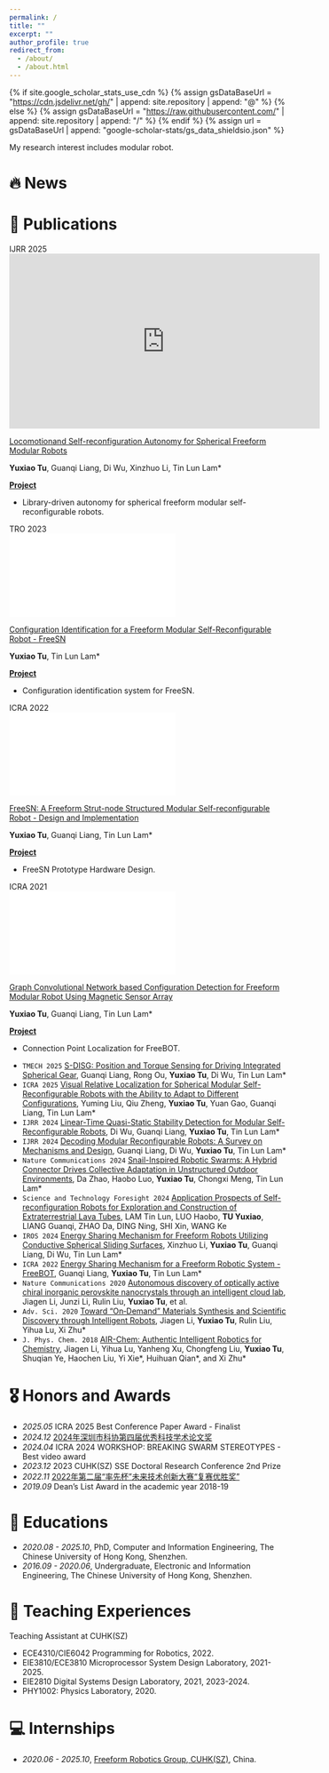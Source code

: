 ```yaml
---
permalink: /
title: ""
excerpt: ""
author_profile: true
redirect_from: 
  - /about/
  - /about.html
---
```


{% if site.google_scholar_stats_use_cdn %}
{% assign gsDataBaseUrl = "https://cdn.jsdelivr.net/gh/" | append: site.repository | append: "@" %}
{% else %}
{% assign gsDataBaseUrl = "https://raw.githubusercontent.com/" | append: site.repository | append: "/" %}
{% endif %}
{% assign url = gsDataBaseUrl | append: "google-scholar-stats/gs_data_shieldsio.json" %}

<span class='anchor' id='about-me'></span>

My research interest includes modular robot. 
<!--I have published more than 100 papers at the top international AI conferences with total <a href='https://scholar.google.com/citations?user=DhtAFkwAAAAJ'>google scholar citations <strong><span id='total_cit'>260000+</span></strong></a> (You can also use google scholar badge <a href='https://scholar.google.com/citations?user=DhtAFkwAAAAJ'><img src="https://img.shields.io/endpoint?url={{ url | url_encode }}&logo=Google%20Scholar&labelColor=f6f6f6&color=9cf&style=flat&label=citations"></a>).-->


# 🔥 News
<!-- - *2022.02*: &nbsp;🎉🎉 Lorem ipsum dolor sit amet, consectetur adipiscing elit. Vivamus ornare aliquet ipsum, ac tempus justo dapibus sit amet. 
- *2022.02*: &nbsp;🎉🎉 Lorem ipsum dolor sit amet, consectetur adipiscing elit. Vivamus ornare aliquet ipsum, ac tempus justo dapibus sit amet. -->

# 📝 Publications 
<div class='paper-box'><div class='paper-box-image'><div><div class="badge">IJRR 2025</div><iframe width="560" height="315" src="https://www.youtube.com/embed/GgozSTWPMjg?si=0FV-_dle4gOVPF1V" title="YouTube video player" frameborder="0" allow="accelerometer; autoplay; clipboard-write; encrypted-media; gyroscope; picture-in-picture; web-share" referrerpolicy="strict-origin-when-cross-origin" allowfullscreen></iframe></div></div>
<div class='paper-box-text' markdown="1">

[Locomotionand Self-reconfiguration Autonomy for Spherical Freeform Modular Robots]()

**Yuxiao Tu**, Guanqi Liang, Di Wu, Xinzhuo Li, Tin Lun Lam*

[**Project**]() <strong><span class='show_paper_citations' data='DhtAFkwAAAAJ:ALROH1vI_8AC'></span></strong>
- Library-driven autonomy for spherical freeform modular self-reconfigurable robots.
</div>
</div>

<div class='paper-box'><div class='paper-box-image'><div><div class="badge">TRO 2023</div><iframe src="//player.bilibili.com/player.html?isOutside=true&aid=830736358&bvid=BV1r34y1N7v7&cid=1259931281&p=1" scrolling="no" border="0" frameborder="no" framespacing="0" allowfullscreen="true"></iframe></div></div>
<div class='paper-box-text' markdown="1">

[Configuration Identification for a Freeform Modular Self-Reconfigurable Robot - FreeSN](https://freeformrobotics.org/wp-content/uploads/2023/09/FreeSN_TRO2023.pdf)

**Yuxiao Tu**, Tin Lun Lam*

[**Project**](https://scholar.google.com/citations?view_op=view_citation&hl=zh-CN&user=lBXluY0AAAAJ&citation_for_view=lBXluY0AAAAJ:UeHWp8X0CEIC) <strong><span class='show_paper_citations' data='DhtAFkwAAAAJ:ALROH1vI_8AC'></span></strong>
- Configuration identification system for FreeSN.
</div>
</div>

<div class='paper-box'><div class='paper-box-image'><div><div class="badge">ICRA 2022</div><iframe src="//player.bilibili.com/player.html?isOutside=true&aid=594384897&bvid=BV1Aq4y147XS&cid=700485003&p=1" scrolling="no" border="0" frameborder="no" framespacing="0" allowfullscreen="true"></iframe></div></div>
<div class='paper-box-text' markdown="1">

[FreeSN: A Freeform Strut-node Structured Modular Self-reconfigurable Robot - Design and Implementation](https://freeformrobotics.org/wp-content/uploads/2022/03/ICRA22_2488_FI.pdf)

**Yuxiao Tu**, Guanqi Liang, Tin Lun Lam*

[**Project**](https://scholar.google.com/citations?view_op=view_citation&hl=zh-CN&user=lBXluY0AAAAJ&citation_for_view=lBXluY0AAAAJ:2osOgNQ5qMEC) <strong><span class='show_paper_citations' data='DhtAFkwAAAAJ:ALROH1vI_8AC'></span></strong>
- FreeSN Prototype Hardware Design.
</div>
</div>

<div class='paper-box'><div class='paper-box-image'><div><div class="badge">ICRA 2021</div><iframe src="//player.bilibili.com/player.html?isOutside=true&aid=247471070&bvid=BV1Xv411j7NW&cid=318737827&p=1" scrolling="no" border="0" frameborder="no" framespacing="0" allowfullscreen="true"></iframe></div></div>
<div class='paper-box-text' markdown="1">

[Graph Convolutional Network based Configuration Detection for Freeform Modular Robot Using Magnetic Sensor Array](https://freeformrobotics.org/wp-content/uploads/2022/02/ICRA21_2305_FI.pdf)

**Yuxiao Tu**, Guanqi Liang, Tin Lun Lam*

[**Project**](https://scholar.google.com/citations?view_op=view_citation&hl=zh-CN&user=lBXluY0AAAAJ&citation_for_view=lBXluY0AAAAJ:9yKSN-GCB0IC) <strong><span class='show_paper_citations' data='DhtAFkwAAAAJ:ALROH1vI_8AC'></span></strong>
- Connection Point Localization for FreeBOT.
</div>
</div>

- ``TMECH 2025`` [S-DISG: Position and Torque Sensing for Driving Integrated Spherical Gear](), Guanqi Liang, Rong Ou, **Yuxiao Tu**, Di Wu, Tin Lun Lam*
- ``ICRA 2025`` [Visual Relative Localization for Spherical Modular Self-Reconfigurable Robots with the Ability to Adapt to Different Configurations](), Yuming Liu, Qiu Zheng, **Yuxiao Tu**, Yuan Gao, Guanqi Liang, Tin Lun Lam*
- ``IJRR 2024`` [Linear-Time Quasi-Static Stability Detection for Modular Self-Reconfigurable Robots](https://freeformrobotics.org/wp-content/uploads/2024/11/Stability_MSRR.pdf), Di Wu, Guanqi Liang, **Yuxiao Tu**, Tin Lun Lam*
- ``IJRR 2024`` [Decoding Modular Reconfigurable Robots: A Survey on Mechanisms and Design](), Guanqi Liang, Di Wu, **Yuxiao Tu**, Tin Lun Lam*
- ``Nature Communications 2024`` [Snail-Inspired Robotic Swarms: A Hybrid Connector Drives Collective Adaptation in Unstructured Outdoor Environments](), Da Zhao, Haobo Luo, **Yuxiao Tu**, Chongxi Meng, Tin Lun Lam*
- ``Science and Technology Foresight 2024`` [Application Prospects of Self-reconfiguration Robots for Exploration and Construction of Extraterrestrial Lava Tubes](), LAM Tin Lun, LUO Haobo, **TU Yuxiao**, LIANG Guanqi, ZHAO Da, DING Ning, SHI Xin, WANG Ke
- ``IROS 2024`` [Energy Sharing Mechanism for Freeform Robots Utilizing Conductive Spherical Sliding Surfaces](), Xinzhuo Li, **Yuxiao Tu**, Guanqi Liang, Di Wu, Tin Lun Lam*
- ``ICRA 2022`` [Energy Sharing Mechanism for a Freeform Robotic System - FreeBOT](), Guanqi Liang, **Yuxiao Tu**, Tin Lun Lam*
- ``Nature Communications 2020`` [Autonomous discovery of optically active chiral inorganic perovskite nanocrystals through an intelligent cloud lab](), Jiagen Li, Junzi Li, Rulin Liu, **Yuxiao Tu**, et al.
- ``Adv. Sci. 2020`` [Toward “On‐Demand” Materials Synthesis and Scientific Discovery through Intelligent Robots](), Jiagen Li, **Yuxiao Tu**, Rulin Liu, Yihua Lu, Xi Zhu*
- ``J. Phys. Chem. 2018`` [AIR-Chem: Authentic Intelligent Robotics for Chemistry](), Jiagen Li, Yihua Lu, Yanheng Xu, Chongfeng Liu, **Yuxiao Tu**, Shuqian Ye, Haochen Liu, Yi Xie*, Huihuan Qian*, and Xi Zhu*

# 🎖 Honors and Awards
- *2025.05* ICRA 2025 Best Conference Paper Award - Finalist
- *2024.12* [2024年深圳市科协第四届优秀科技学术论文奖](https://saai.net.cn/wp-content/uploads/2024/12/2024%E5%B9%B4%E6%B7%B1%E5%9C%B3%E5%B8%82%E7%A7%91%E5%8D%8F%E7%AC%AC%E5%9B%9B%E5%B1%8A%E4%BC%98%E7%A7%80%E7%A7%91%E6%8A%80%E5%AD%A6%E6%9C%AF%E8%AE%BA%E6%96%87%E9%81%B4%E9%80%89%E7%BB%93%E6%9E%9C-1.pdf)
- *2024.04* ICRA 2024 WORKSHOP: BREAKING SWARM STEREOTYPES - Best video award
- *2023.12* 2023 CUHK(SZ) SSE Doctoral Research Conference 2nd Prize
- *2022.11* [2022年第二届“率先杯”未来技术创新大赛“复赛优胜奖”](https://cas.makercas.com/project_detail.html?id=694)
- *2019.09* Dean’s List Award in the academic year 2018-19

# 📖 Educations
- *2020.08 - 2025.10*, PhD, Computer and Information Engineering, The Chinese University of Hong Kong, Shenzhen. 
- *2016.09 - 2020.06*,  Undergraduate, Electronic and Information Engineering, The Chinese University of Hong Kong, Shenzhen. 

# 💬 Teaching Experiences
Teaching Assistant at CUHK(SZ)
-	ECE4310/CIE6042 Programming for Robotics, 2022.
-	EIE3810/ECE3810 Microprocessor System Design Laboratory, 2021-2025.
-	EIE2810 Digital Systems Design Laboratory, 2021, 2023-2024.
-	PHY1002: Physics Laboratory, 2020.

# 💻 Internships
- *2020.06 - 2025.10*, [Freeform Robotics Group, CUHK(SZ)](https://freeformrobotics.org/), China.
